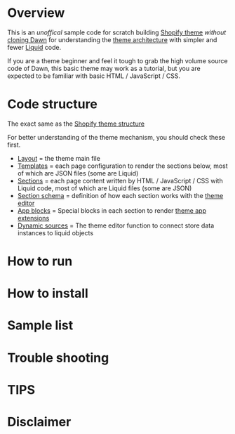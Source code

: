 # Overview
This is an _unoffical_ sample code for scratch building [Shopify theme](https://shopify.dev/docs/themes) _without_ [cloning Dawn](https://github.com/Shopify/dawn) for understanding the [theme architecture](https://shopify.dev/docs/themes/architecture) with simpler and fewer [Liquid](https://shopify.dev/docs/api/liquid) code.

If you are a theme beginner and feel it tough to grab the high volume source code of Dawn, this basic theme may work as a tutorial, but you are expected to be familiar with basic HTML / JavaScript / CSS.

# Code structure
The exact same as the [Shopify theme structure](https://shopify.dev/docs/themes/architecture)

For better understanding of the theme mechanism, you should check these first. 

- [Layout](https://shopify.dev/docs/themes/architecture/layouts) = the theme main file
- [Templates](https://shopify.dev/docs/themes/architecture/templates) = each page configuration to render the sections below, most of which are JSON files (some are Liquid)
- [Sections](https://shopify.dev/docs/themes/architecture/sections) = each page content written by HTML / JavaScript / CSS with Liquid code, most of which are Liquid files (some are JSON)
- [Section schema](https://shopify.dev/docs/themes/architecture/sections/section-schema) = definition of how each section works  with the [theme editor](https://shopify.dev/docs/themes/tools/online-editor)
- [App blocks](https://shopify.dev/docs/themes/architecture/sections/app-blocks) = Special blocks in each section to render [theme app extensions](https://shopify.dev/docs/apps/online-store/theme-app-extensions)
- [Dynamic sources](https://shopify.dev/docs/themes/architecture/settings/dynamic-sources) = The theme editor function to connect store data instances to liquid objects

# How to run

# How to install

# Sample list

# Trouble shooting 

# TIPS

# Disclaimer